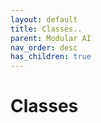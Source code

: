 ```yaml
---
layout: default
title: Classes..
parent: Modular AI
nav_order: desc
has_children: true
---
```


# Classes
